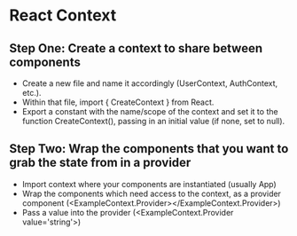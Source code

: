 # React Context

## Step One: Create a context to share between components

- Create a new file and name it accordingly (UserContext, AuthContext, etc.).
- Within that file, import { CreateContext } from React.
- Export a constant with the name/scope of the context and set it to the function CreateContext(), passing in an initial value (if none, set to null).

## Step Two: Wrap the components that you want to grab the state from in a provider

- Import context where your components are instantiated (usually App)
- Wrap the components which need access to the context, as a provider component (<ExampleContext.Provider></ExampleContext.Provider>)
- Pass a value into the provider (<ExampleContext.Provider value='string'>)

